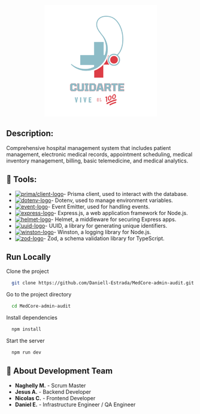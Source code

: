 <a name="readme-top"></a>

<div align="center">
<p>
  <img width="300px" src="./src/assets/images/Cuidarte_vive_al_100.png" alt="Logo" />
</p>
</div>

## Description:

Comprehensive hospital management system that includes patient management, electronic medical records,
appointment scheduling, medical inventory management, billing, basic telemedicine,
and medical analytics.

## 🎨 Tools:
- [![prima/client-logo]][prima/client-url]- Prisma client, used to interact with the database.
- [![dotenv-logo]][dotenv-url]- Dotenv, used to manage environment variables.
- [![event-logo]][event-url]- Event Emitter, used for handling events.
- [![express-logo]][express-url]- Express.js, a web application framework for Node.js.
- [![helmet-logo]][helmet-url]- Helmet, a middleware for securing Express apps.
- [![uuid-logo]][uuid-url]- UUID, a library for generating unique identifiers.
- [![winston-logo]][winston-url]- Winston, a logging library for Node.js.
- [![zod-logo]][zod-url]- Zod, a schema validation library for TypeScript.

[prima/client-logo]: https://img.shields.io/badge/Prisma-000000?style=for-the-badge&logo=prisma
[prima/client-url]: https://www.prisma.io/
[dotenv-logo]: https://img.shields.io/badge/Dotenv-000000?style=for-the-badge&logo=dotenv
[dotenv-url]: https://github.com/motdotla/dotenv
[event-logo]: https://img.shields.io/badge/Event--Emitter-000000?style=for-the-badge&logo=eventemitter3
[event-url]: https://nodejs.org/api/events.html
[express-logo]: https://img.shields.io/badge/Express.js-000000?style=for-the-badge&logo=express
[express-url]: https://expressjs.com/
[helmet-logo]: https://img.shields.io/badge/Helmet-000000?style=for-the-badge&logo=helmet
[helmet-url]: https://helmetjs.github.io/
[uuid-logo]: https://img.shields.io/badge/UUID-000000?style=for-the-badge&logo=uuid&logoColor=white
[uuid-url]: https://www.npmjs.com/package/uuid
[winston-logo]: https://img.shields.io/badge/Winston-000000?style=for-the-badge&logo=winston
[winston-url]: https://github.com/winstonjs/winston
[zod-logo]: https://img.shields.io/badge/Zod-000000?style=for-the-badge&logo=zod
[zod-url]: https://zod.dev/
## Run Locally

Clone the project

```bash
  git clone https://github.com/Daniell-Estrada/MedCore-admin-audit.git
```

Go to the project directory

```bash
  cd MedCore-admin-audit
```

Install dependencies

```bash
  npm install
```

Start the server

```bash
  npm run dev
```


## 🚀 About Development Team

- **Naghelly M.** - Scrum Master
- **Jesus A.** - Backend Developer
- **Nicolas C.** - Frontend Developer
- **Daniel E.** - Infrastructure Engineer / QA Engineer
</div>
